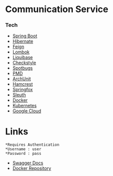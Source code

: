 # Communication Service

### Tech
* [Spring Boot](https://spring.io/projects/spring-boot/)
* [Hibernate](https://hibernate.org/)
* [Feign](https://spring.io/projects/spring-cloud-openfeign)
* [Lombok](https://projectlombok.org/)
* [Liquibase](http://www.liquibase.org/)
* [Checkstyle](http://checkstyle.sourceforge.net/)
* [Spotbugs](https://spotbugs.github.io/)
* [PMD](https://pmd.github.io/)
* [ArchUnit](https://www.archunit.org/)
* [Hamcrest](http://hamcrest.org/JavaHamcrest/)
* [Springfox](https://springfox.github.io/springfox/)
* [Sleuth](https://spring.io/projects/spring-cloud-sleuth)
* [Docker](https://www.docker.com/)
* [Kubernetes](https://kubernetes.io/)
* [Google Cloud](https://cloud.google.com/)

# Links
    *Requires Authentication
    *Username : user
    *Password : pass
* [Swagger Docs](http://34.87.173.62:8003/swagger-ui/index.html)
* [Docker Repository](https://hub.docker.com/repository/docker/bryce27923/communication)